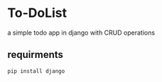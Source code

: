 # To-DoList
a simple todo app in django with CRUD operations

## requirments
```
pip install django

```



